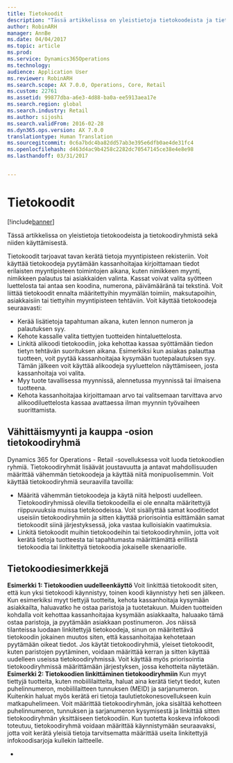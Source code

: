 ```yaml
---
title: Tietokoodit
description: "Tässä artikkelissa on yleistietoja tietokoodeista ja tietokoodiryhmistä sekä niiden käyttämisestä."
author: RobinARH
manager: AnnBe
ms.date: 04/04/2017
ms.topic: article
ms.prod: 
ms.service: Dynamics365Operations
ms.technology: 
audience: Application User
ms.reviewer: RobinARH
ms.search.scope: AX 7.0.0, Operations, Core, Retail
ms.custom: 22761
ms.assetid: 99877dba-a6e3-4d88-ba0a-ee5913aea17e
ms.search.region: global
ms.search.industry: Retail
ms.author: sijoshi
ms.search.validFrom: 2016-02-28
ms.dyn365.ops.version: AX 7.0.0
translationtype: Human Translation
ms.sourcegitcommit: 0c6a7bdc4ba82dd57ab3e395e6dfb0ae4de31fc4
ms.openlocfilehash: d463d4ac9b4258c2282dc70547145ce38e4e8e98
ms.lasthandoff: 03/31/2017


---
```


# <a name="info-codes"></a>Tietokoodit

[!include[banner](includes/banner.md)]


Tässä artikkelissa on yleistietoja tietokoodeista ja tietokoodiryhmistä sekä niiden käyttämisestä.

Tietokoodit tarjoavat tavan kerätä tietoja myyntipisteen rekisteriin. Voit käyttää tietokoodeja pyytämään kassanhoitajaa kirjoittamaan tiedot erilaisten myyntipisteen toimintojen aikana, kuten nimikkeen myynti, nimikkeen palautus tai asiakkaiden valinta. Kassat voivat valita syötteen luettelosta tai antaa sen koodina, numerona, päivämääränä tai tekstinä. Voit liittää tietokoodit ennalta määritettyihin myymälän toimiin, maksutapoihin, asiakkaisiin tai tiettyihin myyntipisteen tehtäviin. Voit käyttää tietokoodeja seuraavasti:
-   Kerää lisätietoja tapahtuman aikana, kuten lennon numeron ja palautuksen syy.
-   Kehote kassalle valita tiettyjen tuotteiden hintaluettelosta.
-   Linkitä alikoodi tietokoodiin, joka kehottaa kassaa syöttämään tiedon tietyn tehtävän suorituksen aikana. Esimerkiksi kun asiakas palauttaa tuotteen, voit pyytää kassanhoitajaa kysymään tuotepalautuksen syy. Tämän jälkeen voit käyttää alikoodeja syyluettelon näyttämiseen, josta kassanhoitaja voi valita.
-   Myy tuote tavallisessa myynnissä, alennetussa myynnissä tai ilmaisena tuotteena.
-   Kehota kassanhoitajaa kirjoittamaan arvo tai valitsemaan tarvittava arvo alikoodiluettelosta kassaa avattaessa ilman myynnin työvaiheen suorittamista.

## <a name="info-codes-group-in-retail-and-commerce"></a>Vähittäismyynti ja kauppa -osion tietokoodiryhmä
Dynamics 365 for Operations - Retail -sovelluksessa voit luoda tietokoodien ryhmiä. Tietokoodiryhmät lisäävät joustavuutta ja antavat mahdollisuuden määrittää vähemmän tietokoodeja ja käyttää niitä monipuolisemmin. Voit käyttää tietokoodiryhmiä seuraavilla tavoilla:
-   Määritä vähemmän tietokoodeja ja käytä niitä helposti uudelleen. Tietokoodiryhmissä olevilla tietokoodeilla ei ole ennalta määritettyjä riippuvuuksia muissa tietokoodeissa. Voit sisällyttää samat kooditiedot useisiin tietokoodiryhmiin ja sitten käyttää priorisointia esittämään samat tietokoodit siinä järjestyksessä, joka vastaa kulloisiakin vaatimuksia.
-   Linkitä tietokoodit muihin tietokoodeihin tai tietokoodiryhmiin, jotta voit kerätä tietoja tuotteesta tai tapahtumasta määrittämättä erillistä tietokoodia tai linkitettyä tietokoodia jokaiselle skenaariolle.

## <a name="info-code-examples"></a>Tietokoodiesimerkkejä
**Esimerkki 1: Tietokoodien uudelleenkäyttö** Voit linkittää tietokoodit siten, että kun yksi tietokoodi käynnistyy, toinen koodi käynnistyy heti sen jälkeen. Kun esimerkiksi myyt tiettyjä tuotteita, kehota kassanhoitaja kysymään asiakkailta, haluavatko he ostaa paristoja ja tuotetakuun. Muiden tuotteiden kohdalla voit kehottaa kassanhoitajaa kysymään asiakkaalta, haluaako tämä ostaa paristoja, ja pyytämään asiakkaan postinumeron. Jos näissä tilanteissa luodaan linkitettyjä tietokoodeja, sinun on määritettävä tietokoodin jokainen muutos siten, että kassanhoitajaa kehotetaan pyytämään oikeat tiedot. Jos käytät tietokoodiryhmiä, yleiset tietokoodit, kuten paristojen pyytäminen, voidaan määrittää kerran ja sitten käyttää uudelleen useissa tietokoodiryhmissä. Voit käyttää myös priorisointia tietokoodiryhmissä määrittämään järjestyksen, jossa kehotteita näytetään. **Esimerkki 2: Tietokoodien linkittäminen tietokoodiryhmiin** Kun myyt tiettyjä tuotteita, kuten mobiililaitteita, haluat aina kerätä tietyt tiedot, kuten puhelinnumeron, mobiililaitteen tunnuksen (MEID) ja sarjanumeron. Kuitenkin haluat myös kerätä eri tietoja taulutietokonesovellukseen kuin matkapuhelimeen. Voit määrittää tietokoodiryhmän, joka sisältää kehotteen puhelinnumeron, tunnuksen ja sarjanumeron kysymisestä ja linkittää sitten tietokoodiryhmän yksittäiseen tietokoodiin. Kun tuotetta koskeva infokoodi toteutuu, tietokoodiryhmä voidaan määrittää käynnistymään seuraavaksi, jotta voit kerätä yleisiä tietoja tarvitsematta määrittää useita linkitettyjä infokoodisarjoja kullekin laitteelle.

 
-






